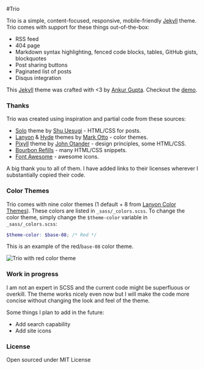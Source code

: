 #Trio

Trio is a simple, content-focused, responsive, mobile-friendly [Jekyll](http://jekyllrb.com/) theme. Trio comes with support for these things out-of-the-box:

* RSS feed
* 404 page
* Markdown syntax highlighting, fenced code blocks, tables, GitHub gists, blockquotes
* Post sharing buttons
* Paginated list of posts
* Disqus integration

This [Jekyll](http://jekyllrb.com/) theme was crafted with <3 by [Ankur Gupta](https://github.com/ankur-gupta). Checkout the [demo](http://perfectlyrandom.org/trio/).

### Thanks 
Trio was created using inspiration and partial code from these sources:

* [Solo](http://chibicode.github.io/solo/) theme by [Shu Uesugi](https://github.com/chibicode) - HTML/CSS for posts.
* [Lanyon](http://lanyon.getpoole.com/) & [Hyde](http://hyde.getpoole.com/) themes by [Mark Otto](https://github.com/mdo) - color themes.
* [Pixyll](http://pixyll.com/) theme by [John Otander](https://github.com/johnotander) - design principles, some HTML/CSS.
* [Bourbon Refills](http://refills.bourbon.io/) - many HTML/CSS snippets.
* [Font Awesome](http://fortawesome.github.io/Font-Awesome) - awesome icons.

A big thank you to all of them. I have added links to their licenses wherever I substantially copied their code.

### Color Themes
Trio comes with nine color themes (1 default + 8 from [Lanyon Color Themes](https://github.com/poole/lanyon)). These colors are listed in `_sass/_colors.scss`. To change the color theme, simply change the `$theme-color` variable in `_sass/_colors.scss`:

```scss
$theme-color: $base-08; /* Red */
```

This is an example of the red/`base-08` color theme.

![Trio with red color theme](https://cloud.githubusercontent.com/assets/7110058/9712293/858a2090-54fe-11e5-8165-e16d3b2d9efd.png)


### Work in progress
I am not an expert in SCSS and the current code might be superfluous or overkill. The theme works nicely even now but I will make the code more concise without changing the look and feel of the theme.

Some things I plan to add in the future:

* Add search capability
* Add site icons


### License
Open sourced under MIT License

